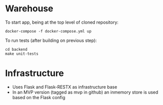 # Warehouse

To start app, being at the top level of cloned repository:
```
docker-compose -f docker-compose.yml up
```

To run tests (after building on previous step):
```
cd backend
make unit-tests
```

# Infrastructure

- Uses Flask and Flask-RESTX as infrastructure base
- In an MVP version (tagged as mvp in github) an inmemory store is used based on the Flask config
